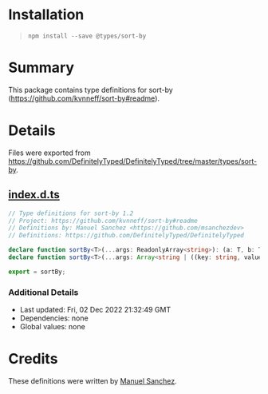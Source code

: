 # Installation
> `npm install --save @types/sort-by`

# Summary
This package contains type definitions for sort-by (https://github.com/kvnneff/sort-by#readme).

# Details
Files were exported from https://github.com/DefinitelyTyped/DefinitelyTyped/tree/master/types/sort-by.
## [index.d.ts](https://github.com/DefinitelyTyped/DefinitelyTyped/tree/master/types/sort-by/index.d.ts)
````ts
// Type definitions for sort-by 1.2
// Project: https://github.com/kvnneff/sort-by#readme
// Definitions by: Manuel Sanchez <https://github.com/msanchezdev>
// Definitions: https://github.com/DefinitelyTyped/DefinitelyTyped

declare function sortBy<T>(...args: ReadonlyArray<string>): (a: T, b: T) => number;
declare function sortBy<T>(...args: Array<string | ((key: string, value: any) => any)>): (a: T, b: T) => number;

export = sortBy;

````

### Additional Details
 * Last updated: Fri, 02 Dec 2022 21:32:49 GMT
 * Dependencies: none
 * Global values: none

# Credits
These definitions were written by [Manuel Sanchez](https://github.com/msanchezdev).
